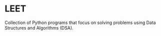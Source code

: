 # LEET
Collection of Python programs that focus on solving problems using Data Structures and Algorithms (DSA).
